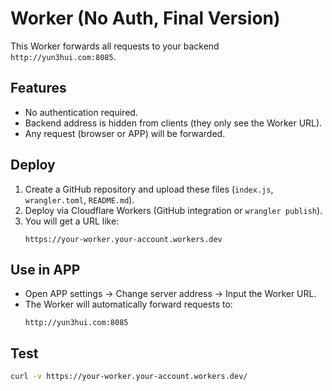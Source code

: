 # Worker (No Auth, Final Version)

This Worker forwards all requests to your backend `http://yun3hui.com:8085`.

## Features
- No authentication required.
- Backend address is hidden from clients (they only see the Worker URL).
- Any request (browser or APP) will be forwarded.

## Deploy
1. Create a GitHub repository and upload these files (`index.js`, `wrangler.toml`, `README.md`).
2. Deploy via Cloudflare Workers (GitHub integration or `wrangler publish`).
3. You will get a URL like:
   ```
   https://your-worker.your-account.workers.dev
   ```

## Use in APP
- Open APP settings → Change server address → Input the Worker URL.
- The Worker will automatically forward requests to:
   ```
   http://yun3hui.com:8085
   ```

## Test
```bash
curl -v https://your-worker.your-account.workers.dev/
```
